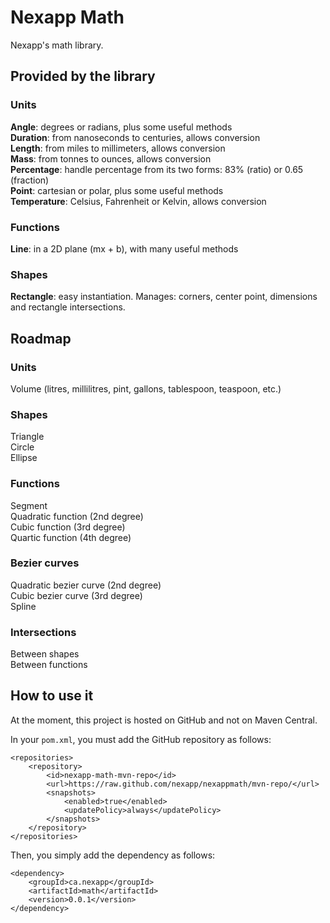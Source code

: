 # Nexapp Math
Nexapp's math library.

## Provided by the library
### Units
**Angle**: degrees or radians, plus some useful methods <br />
**Duration**: from nanoseconds to centuries, allows conversion <br />
**Length**: from miles to millimeters, allows conversion <br />
**Mass**: from tonnes to ounces, allows conversion <br />
**Percentage**: handle percentage from its two forms: 83% (ratio) or 0.65 (fraction) <br />
**Point**: cartesian or polar, plus some useful methods <br />
**Temperature**: Celsius, Fahrenheit or Kelvin, allows conversion


### Functions
**Line**:  in a 2D plane (mx + b), with many useful methods

### Shapes
**Rectangle**: easy instantiation. Manages: corners, center point, dimensions and rectangle intersections.

## Roadmap
### Units
Volume (litres, millilitres, pint, gallons, tablespoon, teaspoon, etc.) <br />

### Shapes
Triangle <br />
Circle <br />
Ellipse

### Functions
Segment <br />
Quadratic function (2nd degree) <br />
Cubic function (3rd degree) <br />
Quartic function (4th degree)

### Bezier curves
Quadratic bezier curve (2nd degree) <br />
Cubic bezier curve (3rd degree) <br />
Spline

### Intersections
Between shapes <br />
Between functions

## How to use it
At the moment, this project is hosted on GitHub and not on Maven Central.

In your `pom.xml`, you must add the GitHub repository as follows:
```
<repositories>
	<repository>
		<id>nexapp-math-mvn-repo</id>
		<url>https://raw.github.com/nexapp/nexappmath/mvn-repo/</url>
		<snapshots>
			<enabled>true</enabled>
			<updatePolicy>always</updatePolicy>
		</snapshots>
	</repository>
</repositories>
```

Then, you simply add the dependency as follows:
```
<dependency>
	<groupId>ca.nexapp</groupId>
	<artifactId>math</artifactId>
	<version>0.0.1</version>
</dependency>
```
